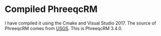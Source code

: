 # Compiled PhreeqcRM
I have compiled it using the Cmake and Visual Studio 2017. The source of PhreeqcRM comes from [USGS](https://wwwbrr.cr.usgs.gov/projects/GWC_coupled/phreeqc/). This is PhreeqcRM 3.4.0.
